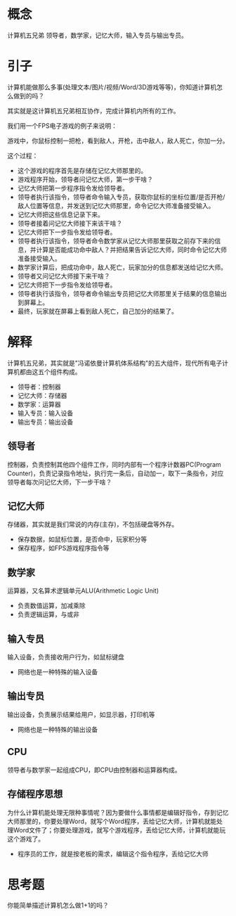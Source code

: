 # 概念

计算机五兄弟
领导者，数学家，记忆大师，输入专员与输出专员。

# 引子

计算机能做那么多事(处理文本/图片/视频/Word/3D游戏等等)，你知道计算机怎么做到的吗？

其实就是这计算机五兄弟相互协作，完成计算机内所有的工作。

我们用一个FPS电子游戏的例子来说明：

游戏中，你鼠标控制一把枪，看到敌人，开枪，击中敌人，敌人死亡，你加一分。

这个过程：

- 这个游戏的程序首先是存储在记忆大师那里的。
- 游戏程序开始，领导者问记忆大师，第一步干啥？
- 记忆大师把第一步程序指令发给领导者。
- 领导者执行该指令，领导者命令输入专员，获取你鼠标的坐标位置/是否开枪/敌人位置等信息，并发送到记忆大师那里，命令记忆大师准备接受输入。
- 记忆大师把这些信息记录下来。
- 领导者接着问记忆大师接下来该干啥？
- 记忆大师把下一步指令发给领导者。
- 领导者执行该指令，领导者命令数学家从记忆大师那里获取之前存下来的信息，并计算是否能成功命中敌人？并把结果告诉记忆大师，同时命令记忆大师准备接受输入。
- 数学家计算后，把成功命中，敌人死亡，玩家加分的信息都发送给记忆大师。
- 领导者又问记忆大师接下来干啥？
- 记忆大师把下一步指令发给领导者。
- 领导者执行该指令，领导者命令输出专员把记忆大师那里关于结果的信息输出到屏幕上。
- 最终，玩家就在屏幕上看到敌人死亡，自己加分的结果了。

# 解释

计算机五兄弟，其实就是"冯诺依曼计算机体系结构"的五大组件，现代所有电子计算机都由这五个组件构成。

- 领导者：控制器
- 记忆大师：存储器
- 数学家：运算器
- 输入专员：输入设备
- 输出专员：输出设备

## 领导者

控制器，负责控制其他四个组件工作，同时内部有一个程序计数器PC(Program Counter)，负责记录指令地址，执行完一条后，自动加一，取下一条指令，对应领导者每次问记忆大师，下一步干啥？

## 记忆大师

存储器，其实就是我们常说的内存(主存)，不包括硬盘等外存。

- 保存数据，如鼠标位置，是否命中，玩家积分等
- 保存程序，如FPS游戏程序指令等

## 数学家

运算器，又名算术逻辑单元ALU(Arithmetic Logic Unit)

- 负责数值运算，加减乘除
- 负责逻辑运算，与或非

## 输入专员

输入设备，负责接收用户行为，如鼠标键盘

- 网络也是一种特殊的输入设备

## 输出专员

输出设备，负责展示结果给用户，如显示器，打印机等

- 网络也是一种特殊的输出设备

## CPU

领导者与数学家一起组成CPU，即CPU由控制器和运算器构成。

## 存储程序思想

为什么计算机能处理无限种事情呢？因为要做什么事情都是编辑好指令，存到记忆大师那里的，你要处理Word，就写个Word程序，丢给记忆大师，计算机就能处理Word文件了；你要处理游戏，就写个游戏程序，丢给记忆大师，计算机就能玩这个游戏了。

- 程序员的工作，就是按老板的需求，编辑这个指令程序，丢给记忆大师

# 思考题

你能简单描述计算机怎么做1+1的吗？

